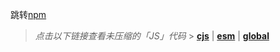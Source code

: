 跳转[npm][npmLink]

> _点击以下链接查看未压缩的「JS」代码_ > **[cjs][cjs]** | **[esm][esm]** | **[global][global]**

[npmLink]: https://www.npmjs.com/package/@utilslib/vue2
[cjs]: https://unpkg.com/@utilslib/vue2/lib/index.cjs.js
[esm]: https://unpkg.com/@utilslib/vue2/lib/index.esm.js
[global]: https://unpkg.com/@utilslib/vue2/lib/index.global.js
